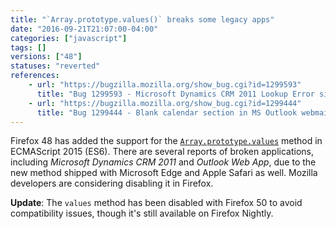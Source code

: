 ```yaml
---
title: "`Array.prototype.values()` breaks some legacy apps"
date: "2016-09-21T21:07:00-04:00"
categories: ["javascript"]
tags: []
versions: ["48"]
statuses: "reverted"
references:
    - url: "https://bugzilla.mozilla.org/show_bug.cgi?id=1299593"
      title: "Bug 1299593 - Microsoft Dynamics CRM 2011 Lookup Error since Firefox Version 48.0.2 due to Array.prototype.values"
    - url: "https://bugzilla.mozilla.org/show_bug.cgi?id=1299444"
      title: "Bug 1299444 - Blank calendar section in MS Outlook webmail (OWA) after Firefox 48"
---
```

Firefox 48 has added the support for the [`Array.prototype.values`](https://developer.mozilla.org/en-US/docs/Web/JavaScript/Reference/Global_Objects/Array/values) method in ECMAScript 2015 (ES6). There are several reports of broken applications, including *Microsoft Dynamics CRM 2011* and *Outlook Web App*, due to the new method shipped with Microsoft Edge and Apple Safari as well. Mozilla developers are considering disabling it in Firefox.

**Update**: The `values` method has been disabled with Firefox 50 to avoid compatibility issues, though it's still available on Firefox Nightly.
